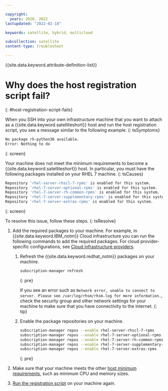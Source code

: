 ```yaml
---

copyright:
  years: 2020, 2022
lastupdated: "2022-02-18"

keywords: satellite, hybrid, multicloud

subcollection: satellite
content-type: troubleshoot

---
```


{{site.data.keyword.attribute-definition-list}}

# Why does the host registration script fail?
{: #host-registration-script-fails}


When you SSH into your own infrastructure machine that you want to attach as a {{site.data.keyword.satelliteshort}} host and run the host registration script, you see a message similar to the following example.
{: tsSymptoms}

```sh
No package rh-python36 available.
Error: Nothing to do
```
{: screen}


Your machine does not meet the minimum requirements to become a {{site.data.keyword.satelliteshort}} host. In particular, you must have the following packages installed on your RHEL 7 machine.
{: tsCauses}

```sh
Repository 'rhel-server-rhscl-7-rpms' is enabled for this system.
Repository 'rhel-7-server-optional-rpms' is enabled for this system.
Repository 'rhel-7-server-rh-common-rpms' is enabled for this system.
Repository 'rhel-7-server-supplementary-rpms' is enabled for this system.
Repository 'rhel-7-server-extras-rpms' is enabled for this system.
```
{: screen}

To resolve this issue, follow these steps.
{: tsResolve}

1. Add the required packages to your machine. For example, in {{site.data.keyword.IBM_notm}} Cloud infrastructure you can run the following commands to add the required packages. For cloud provider-specific configurations, see [Cloud infrastructure providers](/docs/satellite?topic=satellite-infrastructure-plan).
    1. Refresh the {{site.data.keyword.redhat_notm}} packages on your machine.
        ```sh
        subscription-manager refresh
        ```
        {: pre}

        If you see an error such as `Network error, unable to connect to server. Please see /var/log/rhsm/rhsm.log for more information.`, check the security group and other network settings for your machine to make sure that you have connectivity to the internet.
        {: tip}

    2. Enable the package repositories on your machine.
        ```sh
        subscription-manager repos --enable rhel-server-rhscl-7-rpms
        subscription-manager repos --enable rhel-7-server-optional-rpms
        subscription-manager repos --enable rhel-7-server-rh-common-rpms
        subscription-manager repos --enable rhel-7-server-supplementary-rpms
        subscription-manager repos --enable rhel-7-server-extras-rpms
        ```
        {: pre}

2. Make sure that your machine meets the other [host minimum requirements](/docs/satellite?topic=satellite-host-reqs), such as minimum CPU and memory sizes.
3. [Run the registration script](/docs/satellite?topic=satellite-attach-hosts) on your machine again.



